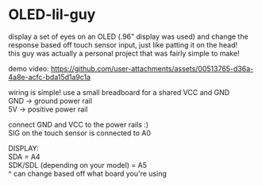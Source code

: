 # OLED-lil-guy
display a set of eyes on an OLED (.96" display was used) and change the response based off touch sensor input, just like patting it on the head! <br/>
this guy was actually a personal project that was fairly simple to make! <br/>

demo video:
https://github.com/user-attachments/assets/00513765-d36a-4a8e-acfc-bda15d1a9c1a

wiring is simple! use a small breadboard for a shared VCC and GND <br/>
GND -> ground power rail <br/>
5V -> positive power rail <br/>

connect GND and VCC to the power rails :) <br/>
SIG on the touch sensor is connected to A0 <br/>

DISPLAY: <br/>
SDA = A4 <br/>
SDK/SDL (depending on your model) = A5 <br/>
^ can change based off what board you're using <br/>
